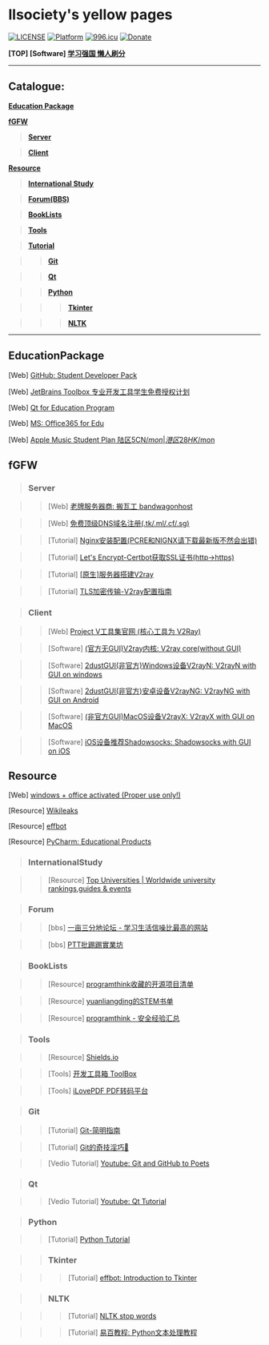 # llsociety's yellow pages

[![LICENSE](https://img.shields.io/badge/license-CC0--1.0-green.svg)](LICENSE)
[![Platform](https://img.shields.io/badge/platform-win%20%7C%20osx%20%7C%20android%20%7C%20ios-lightgrey.svg)]()
<a href="https://996.icu"><img src="https://img.shields.io/badge/link-996.icu-red.svg" alt="996.icu"></a>
[![Donate](https://img.shields.io/badge/Coffee-fee-ff69b4.svg)](https://www.paypal.me/dolor059)

**[TOP] [Software] [学习强国 懒人刷分](https://github.com/fuck-xuexiqiangguo/Fuck-XueXiQiangGuo)**

______

## Catalogue:

__[Education Package](#EducationPackage)__

__[fGFW](#fGFW)__

>__[Server](#Server)__

>__[Client](#Client)__

__[Resource](#Resource)__

>__[International Study](#InternationalStudy)__

>__[Forum(BBS)](#Forum)__

>__[BookLists](#BookLists)__

>__[Tools](#Tools)__

>__[Tutorial](#Tutorial)__

>>__[Git](#Git)__

>>__[Qt](#Qt)__

>>__[Python](#Python)__

>>>__[Tkinter](#Tkinter)__

>>>__[NLTK](#NLTK)__

__________

## EducationPackage

[Web] [GitHub: Student Developer Pack](https://education.github.com/pack)

[Web] [JetBrains Toolbox 专业开发工具学生免费授权计划](https://www.jetbrains.com/zh/student/)

[Web] [Qt for Education Program](https://www.qt.io/qt-for-educational-program)

[Web] [MS: Office365 for Edu](https://products.office.com/en-us/student/office-in-education?tab=students)

[Web] [Apple Music Student Plan 陆区5CN$/mon|港区28HK$/mon](https://www.myunidays.com/CN/zh-CN/partners/applemusic/view/online)

## fGFW

>### Server

>>[Web] [老牌服务器商: 搬瓦工 bandwagonhost](https://bandwagonhost.com/)

>>[Web] [免费顶级DNS域名注册(.tk/.ml/.cf/.sg)](https://my.freenom.com/)

>>[Tutorial] [Nginx安装配置(PCRE和NIGNX请下载最新版不然会出错)](http://www.runoob.com/linux/nginx-install-setup.html)

>>[Tutorial] [Let's Encrypt-Certbot获取SSL证书(http->https)](https://github.com/certbot/certbot)

>>[Tutorial] [[原生]服务器搭建V2ray](https://toutyrater.github.io/prep/install.html)

>>[Tutorial] [TLS加密传输-V2ray配置指南](https://toutyrater.github.io/advanced/tls.html)

>### Client

>>[Web] [Project V工具集官网 (核心工具为 V2Ray)](https://www.v2ray.com/)

>>[Software] [(官方无GUI)V2ray内核: V2ray core(without GUI)](https://github.com/v2ray/v2ray-core)

>>[Software] [2dustGUI(非官方)Windows设备V2rayN: V2rayN with GUI on windows](https://github.com/2dust/v2rayN)

>>[Software] [2dustGUI(非官方)安卓设备V2rayNG: V2rayNG with GUI on Android](https://github.com/2dust/v2rayNG)

>>[Software] [(非官方GUI)MacOS设备V2rayX: V2rayX with GUI on MacOS](https://github.com/Cenmrev/V2RayX)

>>[Software] [iOS设备推荐Shadowsocks: Shadowsocks with GUI on iOS](https://www.youtube.com/channel/UClHivjMLEM-ZqrI3skBPMHw)

## Resource

[Web] [windows + office activated (Proper use only!)](https://v0v.bid/)

[Resource] [Wikileaks](https://file.wikileaks.org/file/)

[Resource] [effbot](http://effbot.org/)

[Resource] [PyCharm: Educational Products](https://www.jetbrains.com/education/?fromMenu)

>### InternationalStudy

>>[Resource] [Top Universities | Worldwide university rankings,guides & events](https://www.topuniversities.com/)

>### Forum

>>[bbs] [一亩三分地论坛 - 学习生活信噪比最高的网站](https://www.1point3acres.com/bbs/)

>>[bbs] [PTT批踢踢實業坊](https://www.ptt.cc/bbs/index.html)


>### BookLists

>>[Resource] [programthink收藏的开源项目清单](https://github.com/programthink/opensource)

>>[Resource] [yuanliangding的STEM书单](https://github.com/yuanliangding/books)

>>[Resource] [programthink - 安全经验汇总](https://program-think.blogspot.com/2019/01/Security-Guide-for-Political-Activists.html)

>### Tools

>>[Resource] [Shields.io](https://shields.io/)

>>[Tools] [开发工具箱 ToolBox](http://www.box3.cn/)

>>[Tools] [iLovePDF PDF转码平台](https://www.ilovepdf.com/)


>### Git

>>[Tutorial] [Git-简明指南](http://rogerdudler.github.io/git-guide/index.zh.html)

>>[Tutorial] [Git的奇技淫巧🙈](https://github.com/521xueweihan/git-tips)

>>[Vedio Tutorial] [Youtube: Git and GitHub to Poets](https://www.youtube.com/playlist?list=PLRqwX-V7Uu6ZF9C0YMKuns9sLDzK6zoiV)

>### Qt

>>[Vedio Tutorial] [Youtube: Qt Tutorial](https://www.youtube.com/watch?v=I96uPDifZ1w&list=PLGLfVvz_LVvQrqLpBB4Sfz7gxMN9shP6v)

>### Python

>>[Tutorial] [Python Tutorial](https://pythonspot.com/)

>>### Tkinter

>>>[Tutorial] [effbot: Introduction to Tkinter](http://effbot.org/tkinterbook/)

>>### NLTK

>>>[Tutorial] [NLTK stop words](https://pythonspot.com/nltk-stop-words/)

>>>[Tutorial] [易百教程: Python文本处理教程](https://www.yiibai.com/python_text_processing)
